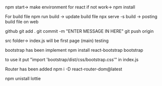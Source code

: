 npm start-> make environment for react 
if not work-> npm install

For build file
npm run build -> update build file
npx serve -s build -> posting build file on web

github 
git add .
git commit -m "ENTER MESSAGE IN HERE"
git push origin

src folder-> index.js will be first page (main)
testing

bootstrap has been implement
npm install react-bootstrap bootstrap

to use it
put 
"import 'bootstrap/dist/css/bootstrap.css'" in index.js

Router has been added
npm i -D react-router-dom@latest

npm unistall lottie

